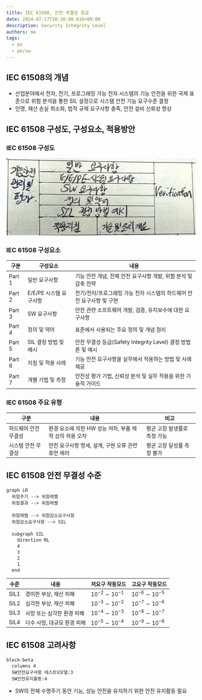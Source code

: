 ```yaml
---
title: IEC 61508, 안전 무결성 등급
date: 2024-07-17T20:38:00.616+09:00
description: Security Integrity Level
authors: me
tags:
  - pe
  - pe/sw
---
```


## IEC 61508의 개념

- 산업분야에서 전자, 전기, 프로그래밍 가능 전자 시스템의 기능 안전을 위한 국제 표준으로 위험 분석을 통한 SIL 설정으로 시스템 안전 기능 요구수준 결정
- 인명, 재산 손실 최소화, 법적 규제 요구사항 충족, 안전 설비 신뢰성 향상

## IEC 61508 구성도, 구성요소, 적용방안

### IEC 61508 구성도

![IEC 61508](./assets/iec61508.jpg)

### IEC 61508 구성요소

| 구분 | 구성요소 | 내용 |
| --- | --- | --- |
| Part 1 | 일반 요구사항 | 기능 안전 개념, 전체 안전 요구사항 개발, 위험 분석 및 감축 전략 |
| Part 2 | E/E/PE 시스템 요구사항 | 전기/전자/프로그래밍 가능 전자 시스템의 하드웨어 안전 요구사항 및 구현 |
| Part 3 | SW 요구사항 | 안전 관련 소프트웨어 개발, 검증, 유지보수에 대한 요구사항 |
| Part 4 | 정의 및 약어 | 표준에서 사용되는 주요 정의 및 개념 정리 |
| Part 5 | SIL 결정 방법 및 예시 | 안전 무결성 등급(Safety Integrity Level) 결정 방법론 및 예시 |
| Part 6 | 지침 및 적용 사례 | 기능 안전 요구사항을 실무에서 적용하는 방법 및 사례 제공 |
| Part 7 | 개별 기법 및 측정 | 안전성 평가 기법, 신뢰성 분석 및 실무 적용을 위한 기술적 가이드 |

### IEC 61508 주요 유형

| 구분 | 내용 | 비고 |
| --- | --- | --- |
| 하드웨어 안전 무결성 | 환경 요소에 의한 HW 성능 저하, 부품 제작 상의 허용 오차 | 평균 고장 발생률로 측정 가능 |
| 시스템 안전 무결성 | 안전 요구사항 명세, 설계, 구현 오류 관련 휴먼 에러 | 평균 고장 달성률 측정 불가 |

## IEC 61508 안전 무결성 수준

```mermaid
graph LR
  위험주기 --> 위험레벨
  위험결과 --> 위험레벨

  위험레벨 --> 위험감소요구사항
  위험감소요구사항 --> SIL

  subgraph SIL
    direction RL
    4
    3
    2
    1
  end
```

| 수준 | 내용 | 저요구 작동모드 | 고요구 작동모드 |
| --- | --- | --- | --- |
| SIL1 | 경미한 부상, 재산 피해 | $10^{-2} \sim 10^{-1}$ | $10^{-6} \sim 10^{-5}$ |
| SIL2 | 심각한 부상, 재산 피해 | $10^{-3} \sim 10^{-2}$ | $10^{-7} \sim 10^{-6}$ |
| SIL3 | 사망 또는 심각한 환경 피해 | $10^{-4} \sim 10^{-3}$ | $10^{-8} \sim 10^{-7}$ |
| SIL4 | 다수 사망, 대규모 환경 피해 |  $10^{-5} \sim 10^{-4}$| $10^{-9} \sim 10^{-8}$ |

## IEC 61508 고려사항

```mermaid
block-beta
  columns 4
  SW안전요구사항 테스트V모델:3
  SW안전유지활동:4
```

- SW의 전체 수명주기 동안 기능, 성능 안전을 유지하기 위한 안전 유지활동 필요
